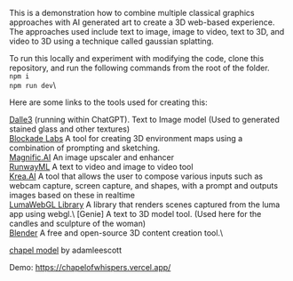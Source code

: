 

This is a demonstration  how to combine multiple classical graphics approaches with AI generated art to create a 3D web-based experience. 
The approaches used include text to image, image to video, text to 3D, and video to 3D using a technique called gaussian splatting.

To run this locally and experiment with modifying the code, clone this repository, and run the following commands from the root of the folder.\
    ```npm i```\
    ```npm run dev```\

Here are some links to the tools used for creating this:

[Dalle3](https://chat.openai.com/?model=gpt-4) (running within ChatGPT). Text to Image model (Used to generated stained glass and other textures)\
[Blockade Labs](https://www.blockadelabs.com/) A tool for creating 3D environment maps using a combination of prompting and sketching.\
[Magnific.AI](https://magnific.ai/) An image upscaler and enhancer\
[RunwayML](https://runwayml.com/) A text to video and image to video tool\
[Krea.AI](https://www.krea.ai/apps/image/realtime) A tool that allows the user to compose various inputs such as webcam capture, screen capture, and shapes, with a prompt and outputs images based on these in realtime\
[LumaWebGL Library](https://lumalabs.ai/luma-web-library) A library that renders scenes captured from the luma app using webgl.\ 
[Genie] A text to 3D model tool. (Used here for the candles and sculpture of the woman)\
[Blender](https://www.blender.org/) A free and open-source 3D content creation tool.\ 


[chapel model](https://sketchfab.com/3d-models/updated-chapel-model-7-12-19-275d95e2b4304d26b0010f915969ae6c) by adamleescott 

Demo: https://chapelofwhispers.vercel.app/
